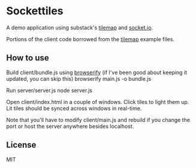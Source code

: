 # Sockettiles
A demo application using substack's [tilemap](https://github.com/substack/tilemap "Tilemap") and [socket.io](http://socket.io "Socket.io").

Portions of the client code borrowed from the [tilemap](https://github.com/substack/tilemap "Tilemap") example files.

## How to use

Build client/bundle.js using [browserify](https://github.com/substack/node-browserify "Browserify") (if I've been good about keeping it updated, you can skip this)
    browserify main.js -o bundle.js

Run server/server.js
    node server.js

Open client/index.html in a couple of windows.  Click tiles to light them up.  Lit tiles should be synced across windows in real-time.

Note that you'll have to modify client/main.js and rebuild if you change the port or host the server anywhere besides localhost.

## License
MIT